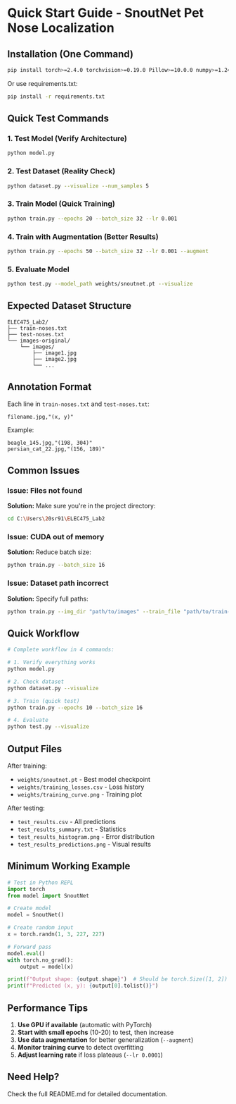 # Quick Start Guide - SnoutNet Pet Nose Localization

## Installation (One Command)

```bash
pip install torch>=2.4.0 torchvision>=0.19.0 Pillow>=10.0.0 numpy>=1.24.0 matplotlib>=3.7.0
```

Or use requirements.txt:
```bash
pip install -r requirements.txt
```

## Quick Test Commands

### 1. Test Model (Verify Architecture)
```bash
python model.py
```

### 2. Test Dataset (Reality Check)
```bash
python dataset.py --visualize --num_samples 5
```

### 3. Train Model (Quick Training)
```bash
python train.py --epochs 20 --batch_size 32 --lr 0.001
```

### 4. Train with Augmentation (Better Results)
```bash
python train.py --epochs 50 --batch_size 32 --lr 0.001 --augment
```

### 5. Evaluate Model
```bash
python test.py --model_path weights/snoutnet.pt --visualize
```

## Expected Dataset Structure

```
ELEC475_Lab2/
├── train-noses.txt
├── test-noses.txt
└── images-original/
    └── images/
        ├── image1.jpg
        ├── image2.jpg
        └── ...
```

## Annotation Format

Each line in `train-noses.txt` and `test-noses.txt`:
```
filename.jpg,"(x, y)"
```

Example:
```
beagle_145.jpg,"(198, 304)"
persian_cat_22.jpg,"(156, 189)"
```

## Common Issues

### Issue: Files not found
**Solution:** Make sure you're in the project directory:
```bash
cd C:\Users\20sr91\ELEC475_Lab2
```

### Issue: CUDA out of memory
**Solution:** Reduce batch size:
```bash
python train.py --batch_size 16
```

### Issue: Dataset path incorrect
**Solution:** Specify full paths:
```bash
python train.py --img_dir "path/to/images" --train_file "path/to/train-noses.txt"
```

## Quick Workflow

```bash
# Complete workflow in 4 commands:

# 1. Verify everything works
python model.py

# 2. Check dataset
python dataset.py --visualize

# 3. Train (quick test)
python train.py --epochs 10 --batch_size 16

# 4. Evaluate
python test.py --visualize
```

## Output Files

After training:
- `weights/snoutnet.pt` - Best model checkpoint
- `weights/training_losses.csv` - Loss history
- `weights/training_curve.png` - Training plot

After testing:
- `test_results.csv` - All predictions
- `test_results_summary.txt` - Statistics
- `test_results_histogram.png` - Error distribution
- `test_results_predictions.png` - Visual results

## Minimum Working Example

```python
# Test in Python REPL
import torch
from model import SnoutNet

# Create model
model = SnoutNet()

# Create random input
x = torch.randn(1, 3, 227, 227)

# Forward pass
model.eval()
with torch.no_grad():
    output = model(x)

print(f"Output shape: {output.shape}")  # Should be torch.Size([1, 2])
print(f"Predicted (x, y): {output[0].tolist()}")
```

## Performance Tips

1. **Use GPU if available** (automatic with PyTorch)
2. **Start with small epochs** (10-20) to test, then increase
3. **Use data augmentation** for better generalization (`--augment`)
4. **Monitor training curve** to detect overfitting
5. **Adjust learning rate** if loss plateaus (`--lr 0.0001`)

## Need Help?

Check the full README.md for detailed documentation.

